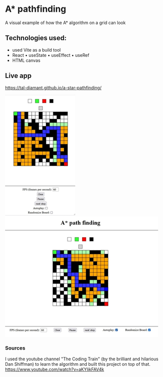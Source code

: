 # A* pathfinding

A visual example of how the A* algorithm on a grid can look

## Technologies used:

- used Vite as a build tool
- React
    • useState
    • useEffect
    • useRef
- HTML canvas

## Live app

https://tal-diamant.github.io/a-star-pathfinding/

![screenshot](/screen_shots/pathfinding-2.jpg)
![screenshot](/screen_shots/pathfinding-1.jpg)

### Sources

I used the youtube channel "The Coding Train" (by the brilliant and hilarious Dan Shiffman) to learn the algorithm and built this project on top of that.
https://www.youtube.com/watch?v=aKYlikFAV4k

